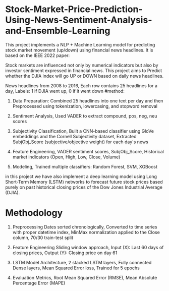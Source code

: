 # Stock-Market-Price-Prediction-Using-News-Sentiment-Analysis-and-Ensemble-Learning
This project implements a  NLP + Machine Learning model for predicting stock market movement (up/down) using financial news headlines. It is based on the IEEE 2022 paper:

Stock markets are influenced not only by numerical indicators but also by investor sentiment expressed in financial news. This project aims to Predict whether the DJIA index will go UP or DOWN based on daily news headlines.

News headlines from 2008 to 2016, Each row contains 25 headlines for a day, Labels: 1 if DJIA went up, 0 if it went down
#method:
1. Data Preparation: Combined 25 headlines into one text per day and then Preprocessed using tokenization, lowercasing, and stopword removal

2. Sentiment Analysis, Used VADER to extract compound, pos, neg, neu scores

3. Subjectivity Classification, Built a CNN-based classifier using GloVe embeddings and the Cornell Subjectivity dataset, Extracted SubjObj_Score (subjective/objective weight) for each day's news

4. Feature Engineering, VADER sentiment scores, SubjObj_Score, Historical market indicators (Open, High, Low, Close, Volume)

5. Modeling, Trained multiple classifiers: Random Forest, SVM, XGBoost

in this project we have also implement a deep learning model using Long Short-Term Memory (LSTM) networks to forecast future stock prices based purely on past historical closing prices of the Dow Jones Industrial Average (DJIA).


# Methodology
1. Preprocessing
Dates sorted chronologically, Converted to time series with proper datetime index, MinMax normalization applied to the Close column, 70/30 train-test split

2. Feature Engineering
Sliding window approach, Input (X): Last 60 days of closing prices, Output (Y): Closing price on day 61

3. LSTM Model Architecture, 2 stacked LSTM layers, Fully connected Dense layers, Mean Squared Error loss, Trained for 5 epochs

4. Evaluation Metrics, Root Mean Squared Error (RMSE), Mean Absolute Percentage Error (MAPE)




